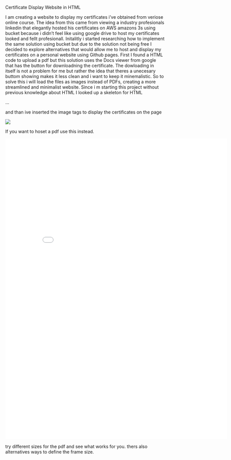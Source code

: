 Certificate Display Website in HTML

I am creating a website to display my certificates i’ve obtained from veriose online course. The idea from this came from viewing a industry profesionals linkedin that elegantly hosted his certificates on AWS amazons 3s using bucket
because i didn’t feel like using google drive to host my certificates looked and fellt profesionall. Initalitly i started researching how to implement the same solution using bucket but due to the solution not being free 
I decided to explore alternatives that would allow me to host and display my certificates on a personal website using Github pages. First I found a HTML code to upload a pdf but this solution uses the Docs viewer from google 
that has the button for downloadning the certificate. The dowloading in itself is not a problem for me but rather the idea that theres a unecesary buttom showing makes it less clean and i want to keep it minemalistic.
So to solve this i will load the files as images instead of PDFs, creating a more streamlined and minimalist website. Since i m starting this project without previous knowledge about HTML I looked up a skeleton for HTML


<!DOCTYPE html>
<html>
<head>
<title>Page Title</title>
</head>
<body>

...

</body>
</html>

 and than ive inserted the image tags to display the certificates on the page 


 <img src=" image_url.something " class="CENy8b" role="img">

 If you want to hoset a pdf use this instead.
 
 <iframe src=" pdf_url.something " style="width: 700px; height:  950px;" frameborder="0"></iframe>

 try different sizes for the pdf and see what works for you. thers also alternatives ways to define the frame size. 
